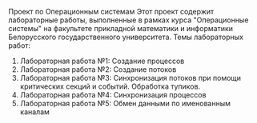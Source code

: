 Проект по Операционным системам
Этот проект содержит лабораторные работы, выполненные в рамках курса "Операционные системы" на факультете прикладной математики и информатики Белорусского государственного университета.
Темы лабораторных работ:
1. Лабораторная работа №1: Создание процессов
2. Лабораторная работа №2: Создание потоков
3. Лабораторная работа №3: Синхронизация потоков при помощи критических секций и событий. Обработка тупиков.
4. Лабораторная работа №4: Синхронизация процессов
5. Лабораторная работа №5: Обмен данными по именованным каналам
